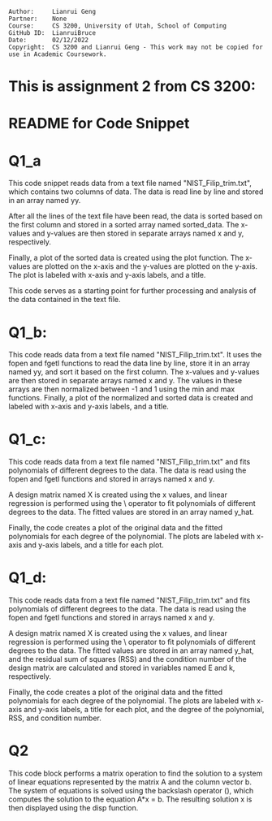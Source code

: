 ```
Author:     Lianrui Geng
Partner:    None
Course:     CS 3200, University of Utah, School of Computing
GitHub ID:  LianruiBruce
Date:		02/12/2022
Copyright:  CS 3200 and Lianrui Geng - This work may not be copied for use in Academic Coursework.
```

# This is assignment 2 from CS 3200:

# README for Code Snippet

# Q1_a

This code snippet reads data from a text file named "NIST_Filip_trim.txt", which contains two columns of data. The data is read line by line and stored in an array named yy.

After all the lines of the text file have been read, the data is sorted based on the first column and stored in a sorted array named sorted_data. The x-values and y-values are then stored in separate arrays named x and y, respectively.

Finally, a plot of the sorted data is created using the plot function. The x-values are plotted on the x-axis and the y-values are plotted on the y-axis. The plot is labeled with x-axis and y-axis labels, and a title.

This code serves as a starting point for further processing and analysis of the data contained in the text file.

# Q1_b:

This code reads data from a text file named "NIST_Filip_trim.txt". It uses the fopen and fgetl functions to read the data line by line, store it in an array named yy, and sort it based on the first column. The x-values and y-values are 
then stored in separate arrays named x and y. The values in these arrays are then normalized between -1 and 1 using the min and max functions. Finally, a plot of the normalized and sorted data is created and labeled with x-axis and y-axis labels, and a title.

# Q1_c:

This code reads data from a text file named "NIST_Filip_trim.txt" and fits polynomials of different degrees to the data. The data is read using the fopen and fgetl functions and stored in arrays named x and y.

A design matrix named X is created using the x values, and linear regression is performed using the \ operator to fit polynomials of different degrees to the data. The fitted values are stored in an array named y_hat.

Finally, the code creates a plot of the original data and the fitted polynomials for each degree of the polynomial. The plots are labeled with x-axis and y-axis labels, and a title for each plot.

# Q1_d:

This code reads data from a text file named "NIST_Filip_trim.txt" and fits polynomials of different degrees to the data. The data is read using the fopen and fgetl functions and stored in arrays named x and y.

A design matrix named X is created using the x values, and linear regression is performed using the \ operator to fit polynomials of different degrees to the data. The fitted values are stored in an array named y_hat, and the residual sum of squares (RSS) and the condition number of the design matrix are calculated and stored in variables named E and k, respectively.

Finally, the code creates a plot of the original data and the fitted polynomials for each degree of the polynomial. The plots are labeled with x-axis and y-axis labels, a title for each plot, and the degree of the polynomial, RSS, and condition number.

# Q2

This code block performs a matrix operation to find the solution to a system of linear equations represented by the matrix A and the column vector b. The system of equations is solved using the backslash operator (\), which computes the solution to the equation A*x = b. The resulting solution x is then displayed using the disp function.
